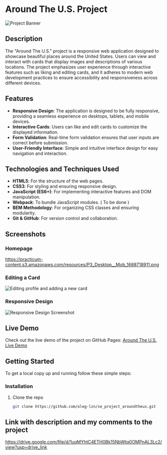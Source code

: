 # Around The U.S. Project

![Project Banner](https://practicum-content.s3.amazonaws.com/resources/P3_Desktop__Mob_1688718911.png)

## Description

The "Around The U.S." project is a responsive web application designed to showcase beautiful places around the United States. Users can view and interact with cards that display images and descriptions of various locations. The project emphasizes user experience through interactive features such as liking and editing cards, and it adheres to modern web development practices to ensure accessibility and responsiveness across different devices.

## Features

- **Responsive Design**: The application is designed to be fully responsive, providing a seamless experience on desktops, tablets, and mobile devices.
- **Interactive Cards**: Users can like and edit cards to customize the displayed information.
- **Form Validation**: Real-time form validation ensures that user inputs are correct before submission.
- **User-Friendly Interface**: Simple and intuitive interface design for easy navigation and interaction.

## Technologies and Techniques Used

- **HTML5**: For the structure of the web pages.
- **CSS3**: For styling and ensuring responsive design.
- **JavaScript (ES6+)**: For implementing interactive features and DOM manipulation.
- **Webpack**: To bundle JavaScript modules. ( To be done )
- **BEM Methodology**: For organizing CSS classes and ensuring modularity.
- **Git & GitHub**: For version control and collaboration.

## Screenshots

### Homepage

https://practicum-content.s3.amazonaws.com/resources/P3_Desktop__Mob_1688718911.png

### Editing a Card

![Editing profile and adding a new card](./assets/around_the_us_functional_gif.gif)

### Responsive Design

![Responsive Design Screenshot](https://practicum-content.s3.amazonaws.com/resources/P3_Desktop__Mob_1688718911.png)

## Live Demo

Check out the live demo of the project on GitHub Pages:
[Around The U.S. Live Demo](https://oleg-lzn.github.io/se_project_aroundtheus)

## Getting Started

To get a local copy up and running follow these simple steps:

### Installation

1. Clone the repo
   ```sh
   git clone https://github.com/oleg-lzn/se_project_aroundtheus.git
   ```

## Link with description and my comments to the project

https://drive.google.com/file/d/1uqMYhtC4ETH0Bk15NbWtq0OMPnAL3Lc2/view?usp=drive_link
